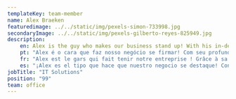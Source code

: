```yaml
---
templateKey: team-member
name: Alex Braeken
featuredimage: ../../static/img/pexels-simon-733998.jpg
secondaryImage: ../../static/img/pexels-gilberto-reyes-825949.jpg
description: 
    en: Alex is the guy who makes our business stand up! With his in-depth knowledge of IT systems, website programming and Social Media Platforms, he keeps our business current. From fixing printers, to designing a whole new website, nothing is too small or too large for Alex. His calming disposition keeps the techno-phobes at peace!
    pt: "Alex é o cara que faz nosso negócio se firmar! Com seu profundo conhecimento de sistemas de TI, programação de sites e plataformas de mídia social, ele mantém nosso negócio atualizado. Desde consertar impressoras até criar um site totalmente novo, nada é pequeno ou grande demais para Alex. Sua disposição calmante mantém os tecnofóbicos em paz!"
    fr: "Alex est le gars qui fait tenir notre entreprise ! Grâce à sa connaissance approfondie des systèmes informatiques, de la programmation de sites Web et des plateformes de médias sociaux, il maintient notre entreprise à jour. De la réparation d'imprimantes à la conception d'un tout nouveau site Web, rien n'est trop petit ou trop grand pour Alex. Son tempérament apaisant maintient les techno-phobes en paix !"
    es: "¡Alex es el tipo que hace que nuestro negocio se destaque! Con su profundo conocimiento de los sistemas de TI, la programación de sitios web y las plataformas de redes sociales, mantiene nuestro negocio actualizado. Desde arreglar impresoras hasta diseñar un sitio web completamente nuevo, nada es demasiado pequeño o demasiado grande para Alex. ¡Su disposición tranquilizadora mantiene en paz a los tecnofóbicos!"
jobTitle: "IT Solutions"
position: "99"
team: office
---
```


